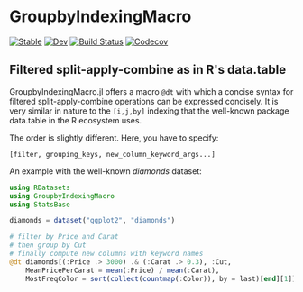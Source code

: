 # GroupbyIndexingMacro

[![Stable](https://img.shields.io/badge/docs-stable-blue.svg)](https://jkrumbiegel.github.io/GroupbyIndexingMacro.jl/stable)
[![Dev](https://img.shields.io/badge/docs-dev-blue.svg)](https://jkrumbiegel.github.io/GroupbyIndexingMacro.jl/dev)
[![Build Status](https://travis-ci.com/jkrumbiegel/GroupbyIndexingMacro.jl.svg?branch=master)](https://travis-ci.com/jkrumbiegel/GroupbyIndexingMacro.jl)
[![Codecov](https://codecov.io/gh/jkrumbiegel/GroupbyIndexingMacro.jl/branch/master/graph/badge.svg)](https://codecov.io/gh/jkrumbiegel/GroupbyIndexingMacro.jl)


## Filtered split-apply-combine as in R's data.table

GroupbyIndexingMacro.jl offers a macro `@dt` with which a concise syntax for filtered
split-apply-combine operations can be expressed concisely. It is very similar in nature
to the `[i,j,by]` indexing that the well-known package data.table in the R ecosystem uses.

The order is slightly different. Here, you have to specify:

`[filter, grouping_keys, new_column_keyword_args...]`

An example with the well-known *diamonds* dataset:

```julia
using RDatasets
using GroupbyIndexingMacro
using StatsBase

diamonds = dataset("ggplot2", "diamonds")

# filter by Price and Carat
# then group by Cut
# finally compute new columns with keyword names
@dt diamonds[(:Price .> 3000) .& (:Carat .> 0.3), :Cut,
    MeanPricePerCarat = mean(:Price) / mean(:Carat),
    MostFreqColor = sort(collect(countmap(:Color)), by = last)[end][1]]
```